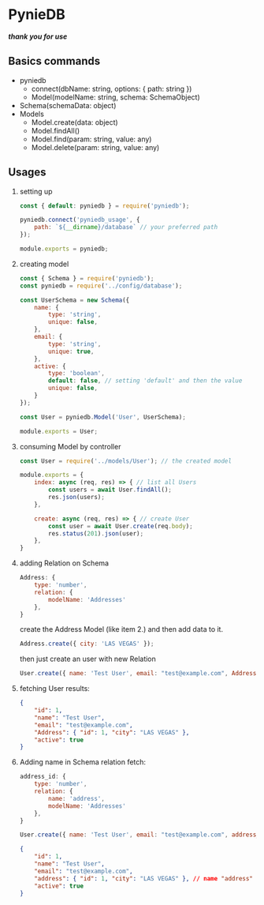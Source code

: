 # PynieDB

_**thank you for use**_

## Basics commands
- pyniedb
	- connect(dbName: string, options: { path: string })
	- Model(modelName: string, schema: SchemaObject)
- Schema(schemaData: object)
- Models
	- Model.create(data: object)
	- Model.findAll()
	- Model.find(param: string, value: any)
	- Model.delete(param: string, value: any)
## Usages

1. setting up
	```js
	const { default: pyniedb } = require('pyniedb');

	pyniedb.connect('pyniedb_usage', {
	    path: `${__dirname}/database` // your preferred path
	});

	module.exports = pyniedb;
	```
2. creating model
	```js
	const { Schema } = require('pyniedb');
	const pyniedb = require('../config/database');

	const UserSchema = new Schema({
	    name: {
	        type: 'string',
            unique: false,
	    },
	    email: {
	        type: 'string',
            unique: true,
	    },
	    active: {
	        type: 'boolean',
	        default: false, // setting 'default' and then the value
            unique: false,
	    }
	});

	const User = pyniedb.Model('User', UserSchema);

	module.exports = User;
	```
3. consuming Model by controller
	```js
	const User = require('../models/User'); // the created model

	module.exports = {
	    index: async (req, res) => { // list all Users
	        const users = await User.findAll();
	        res.json(users);
	    },

        create: async (req, res) => { // create User
            const user = await User.create(req.body);
            res.status(201).json(user);
	    },
	}
	```

4. adding Relation on Schema
	```js
	Address: {
	    type: 'number',
	    relation: {
	        modelName: 'Addresses'
	    },
	}
	```
	create the Address Model (like item 2.) and then add data to it.
	```js
	Address.create({ city: 'LAS VEGAS' });
	```
	then just create an user with new Relation
	```js
	User.create({ name: 'Test User', email: "test@example.com", Address: 1 });
	```

5. fetching User results:
	```json
	{
	    "id": 1,
	    "name": "Test User",
        "email": "test@example.com",
	    "Address": { "id": 1, "city": "LAS VEGAS" },
	    "active": true
	}
	```
6. Adding name in Schema relation fetch:
	```js
	address_id: {
	    type: 'number',
	    relation: {
	        name: 'address',
	        modelName: 'Addresses'
	    },
	}
	```
	```js
	User.create({ name: 'Test User', email: "test@example.com", address_id: 1 });
	```
	```json
	{
	    "id": 1,
	    "name": "Test User",
        "email": "test@example.com",
	    "address": { "id": 1, "city": "LAS VEGAS" }, // name "address" on schema
	    "active": true
	}
	```
